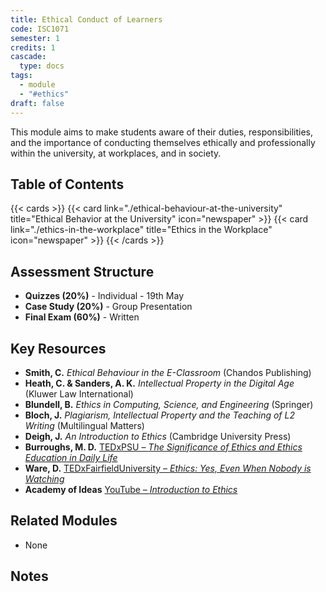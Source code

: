 ```yaml
---
title: Ethical Conduct of Learners
code: ISC1071
semester: 1
credits: 1
cascade:
  type: docs
tags:
  - module
  - "#ethics"
draft: false
---
```


This module aims to make students aware of their duties, responsibilities, and the importance of conducting themselves ethically and professionally within the university, at workplaces, and in society.

## Table of Contents
{{< cards >}}
  {{< card link="./ethical-behaviour-at-the-university" title="Ethical Behavior at the University" icon="newspaper" >}}
  {{< card link="./ethics-in-the-workplace" title="Ethics in the Workplace" icon="newspaper" >}}
{{< /cards >}}

## Assessment Structure
- **Quizzes (20%)** - Individual - 19th May
- **Case Study (20%)** - Group Presentation
- **Final Exam (60%)** - Written

## Key Resources
- **Smith, C.** *Ethical Behaviour in the E-Classroom* (Chandos Publishing)
- **Heath, C. & Sanders, A. K.** *Intellectual Property in the Digital Age* (Kluwer Law International)
- **Blundell, B.** *Ethics in Computing, Science, and Engineering* (Springer)
- **Bloch, J.** *Plagiarism, Intellectual Property and the Teaching of L2 Writing* (Multilingual Matters)
- **Deigh, J.** *An Introduction to Ethics* (Cambridge University Press)
- **Burroughs, M. D.** [TEDxPSU – *The Significance of Ethics and Ethics Education in Daily Life*](https://youtu.be/_8juebyo_Z4)
- **Ware, D.** [TEDxFairfieldUniversity – *Ethics: Yes, Even When Nobody is Watching*](https://youtu.be/ohmOCHYz530)
- **Academy of Ideas** [YouTube – *Introduction to Ethics*](https://youtu.be/3_t4obUc51A)

## Related Modules
- None

## Notes 